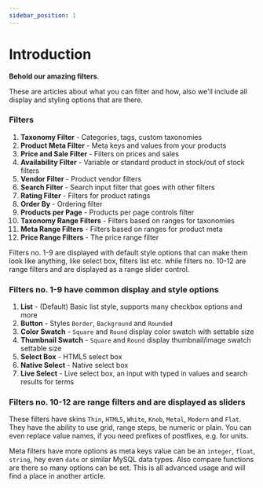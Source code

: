```yaml
---
sidebar_position: 1
---
```


# Introduction

**Behold our amazing filters**.

These are articles about what you can filter and how, also we'll include all display and styling options that are there.

### Filters

1. **Taxonomy Filter** - Categories, tags, custom taxonomies
2. **Product Meta Filter** - Meta keys and values from your products
3. **Price and Sale Filter** - Filters on prices and sales
4. **Availability Filter** - Variable or standard product in stock/out of stock filters
5. **Vendor Filter** - Product vendor filters
6. **Search Filter** - Search input filter that goes with other filters
7. **Rating Filter** - Filters for product ratings
8. **Order By** - Ordering filter
9. **Products per Page** - Products per page controls filter
10. **Taxonomy Range Filters** - Filters based on ranges for taxonomies
11. **Meta Range Filters** - Filters based on ranges for product meta
12. **Price Range Filters** - The price range filter

Filters no. 1-9 are displayed with default style options that can make them look like anything, like select box, filters list etc. while filters no. 10-12 are range filters and are displayed as a range slider control.

### Filters no. 1-9 have common display and style options

1. **List** - (Default) Basic list style, supports many checkbox options and more
2. **Button** - Styles `Border`, `Background` and `Rounded`
3. **Color Swatch** - `Square` and `Round` display color swatch with settable size
4. **Thumbnail Swatch** - `Square` and `Round` display thumbnail/image swatch settable size
5. **Select Box** - HTML5 select box
6. **Native Select** - Native select box
7. **Live Select** - Live select box, an input with typed in values and search results for terms

### Filters no. 10-12 are range filters and are displayed as sliders

These filters have skins `Thin`, `HTML5`, `White`, `Knob`, `Metal`, `Modern` and `Flat`. They have the ability to use grid, range steps, be numeric or plain. You can even replace value names, if you need prefixes of postfixes, e.g. for units.

Meta filters have more options as meta keys value can be an `integer`, `float`, `string`, hey even `date` or similar MySQL data types. Also compare functions are there so many options can be set. This is all advanced usage and will find a place in another article.